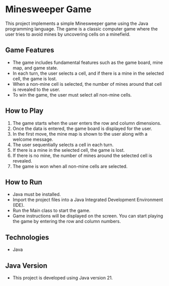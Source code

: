 # Minesweeper Game

This project implements a simple Minesweeper game using the Java programming language. The game is a classic computer game where the user tries to avoid mines by uncovering cells on a minefield.

## Game Features
- The game includes fundamental features such as the game board, mine map, and game state.
- In each turn, the user selects a cell, and if there is a mine in the selected cell, the game is lost.
- When a non-mine cell is selected, the number of mines around that cell is revealed to the user.
- To win the game, the user must select all non-mine cells.
## How to Play
1. The game starts when the user enters the row and column dimensions.
2. Once the data is entered, the game board is displayed for the user.
3. In the first move, the mine map is shown to the user along with a welcome message.
4. The user sequentially selects a cell in each turn.
5. If there is a mine in the selected cell, the game is lost.
6. If there is no mine, the number of mines around the selected cell is revealed.
7. The game is won when all non-mine cells are selected.

## How to Run
- Java must be installed.
- Import the project files into a Java Integrated Development Environment (IDE).
- Run the Main class to start the game.
- Game instructions will be displayed on the screen. You can start playing the game by entering the row and column numbers.
## Technologies
- Java
## Java Version
- This project is developed using Java version 21.
